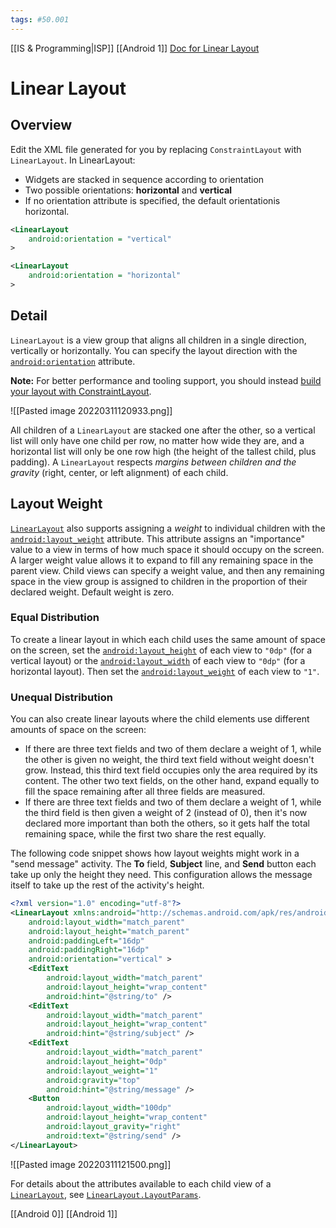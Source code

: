 ```yaml
---
tags: #50.001
---
```

[[IS & Programming|ISP]]
[[Android 1]]
[Doc for Linear Layout](https://developer.android.com/guide/topics/ui/layout/linear)

# Linear Layout
## Overview
Edit the XML file generated for you by replacing `ConstraintLayout` with `LinearLayout`.
In LinearLayout:
- Widgets are stacked in sequence according to orientation
- Two possible orientations: **horizontal** and **vertical**
- If no orientation attribute is specified, the default orientationis horizontal.

```xml
<LinearLayout
	android:orientation = "vertical"
>
```
```xml
<LinearLayout
	android:orientation = "horizontal"
>
```

## Detail
`LinearLayout` is a view group that aligns all children in a single direction, vertically or horizontally. You can specify the layout direction with the [`android:orientation`](https://developer.android.com/reference/android/widget/LinearLayout#attr_android:orientation) attribute.

**Note:** For better performance and tooling support, you should instead [build your layout with ConstraintLayout](https://developer.android.com/training/constraint-layout).

![[Pasted image 20220311120933.png]]

All children of a `LinearLayout` are stacked one after the other, so a vertical list will only have one child per row, no matter how wide they are, and a horizontal list will only be one row high (the height of the tallest child, plus padding). A `LinearLayout` respects _margins between children and the gravity_ (right, center, or left alignment) of each child.

## Layout Weight
[`LinearLayout`](https://developer.android.com/reference/android/widget/LinearLayout) also supports assigning a _weight_ to individual children with the [`android:layout_weight`](https://developer.android.com/reference/android/widget/LinearLayout.LayoutParams#attr_android:layout_weight) attribute. This attribute assigns an "importance" value to a view in terms of how much space it should occupy on the screen. A larger weight value allows it to expand to fill any remaining space in the parent view. Child views can specify a weight value, and then any remaining space in the view group is assigned to children in the proportion of their declared weight. Default weight is zero.

### Equal Distribution
To create a linear layout in which each child uses the same amount of space on the screen, set the [`android:layout_height`](https://developer.android.com/reference/android/view/ViewGroup.LayoutParams#attr_android:layout_height) of each view to `"0dp"` (for a vertical layout) or the [`android:layout_width`](https://developer.android.com/reference/android/view/ViewGroup.LayoutParams#attr_android:layout_width) of each view to `"0dp"` (for a horizontal layout). Then set the [`android:layout_weight`](https://developer.android.com/reference/android/widget/LinearLayout.LayoutParams#attr_android:layout_weight) of each view to `"1"`.
### Unequal Distribution
You can also create linear layouts where the child elements use different amounts of space on the screen:
-   If there are three text fields and two of them declare a weight of 1, while the other is given no weight, the third text field without weight doesn't grow. Instead, this third text field occupies only the area required by its content. The other two text fields, on the other hand, expand equally to fill the space remaining after all three fields are measured.
-   If there are three text fields and two of them declare a weight of 1, while the third field is then given a weight of 2 (instead of 0), then it's now declared more important than both the others, so it gets half the total remaining space, while the first two share the rest equally.

The following code snippet shows how layout weights might work in a "send message" activity. The **To** field, **Subject** line, and **Send** button each take up only the height they need. This configuration allows the message itself to take up the rest of the activity's height.
```xml
<?xml version="1.0" encoding="utf-8"?>  
<LinearLayout xmlns:android="http://schemas.android.com/apk/res/android"  
	android:layout_width="match_parent"  
	android:layout_height="match_parent"  
	android:paddingLeft="16dp"  
	android:paddingRight="16dp"  
	android:orientation="vertical" >  
	<EditText  
		android:layout_width="match_parent"  
		android:layout_height="wrap_content"  
		android:hint="@string/to" />  
	<EditText  
		android:layout_width="match_parent"  
		android:layout_height="wrap_content"  
		android:hint="@string/subject" />  
	<EditText  
		android:layout_width="match_parent"  
		android:layout_height="0dp"  
		android:layout_weight="1"  
		android:gravity="top"  
		android:hint="@string/message" />  
	<Button  
		android:layout_width="100dp"  
		android:layout_height="wrap_content"  
		android:layout_gravity="right"  
		android:text="@string/send" />  
</LinearLayout>
```
![[Pasted image 20220311121500.png]]

For details about the attributes available to each child view of a [`LinearLayout`](https://developer.android.com/reference/android/widget/LinearLayout), see [`LinearLayout.LayoutParams`](https://developer.android.com/reference/android/widget/LinearLayout.LayoutParams).

[[Android 0]]
[[Android 1]]